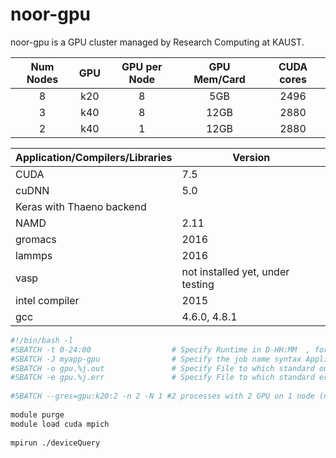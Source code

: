 # noor-gpu


noor-gpu is a GPU cluster managed by Research Computing at KAUST.

| Num Nodes | GPU     | GPU per Node  |GPU Mem/Card|CUDA cores|
|:---------:|:-------:|:-------------:|:----------:|:--------:|
| 8 | k20 | 8 | 5GB|2496|
| 3 | k40 | 8 | 12GB|2880|
| 2 | k40 | 1 | 12GB|2880|




|Application/Compilers/Libraries|	Version|
| ------------------------------|--------|
|CUDA|	7.5|
|cuDNN|	5.0|
|Keras with Thaeno backend||
|NAMD|2.11|
|gromacs|	2016|
|lammps|	2016|
|vasp|	not installed yet, under testing|
|intel compiler|	2015|
|gcc|	4.6.0, 4.8.1|


~~~~bash
#!/bin/bash -l
#SBATCH -t 0-24:00                  # Specify Runtime in D-HH:MM  , for e.g 24 hrs.
#SBATCH -J myapp-gpu                # Specify the job name syntax ApplicatioName-JobName
#SBATCH -o gpu.%j.out               # Specify File to which standard out will be written
#SBATCH -e gpu.%j.err               # Specify File to which standard err will be written
 
#SBATCH --gres=gpu:k20:2 -n 2 -N 1 #2 processes with 2 GPU on 1 node (note lowercase 'k')
 
module purge
module load cuda mpich
 
mpirun ./deviceQuery
~~~~


